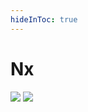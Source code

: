```yaml
---
hideInToc: true
---
```


# Nx

<!--
Put a screenshot of issues on the left
Put a screenshot of an issue on the right
-->

<img class="absolute w-64" src="/nx-issue-list.png">
<img class="absolute w-64 ml-100" src="/nx-merged-issue.png">

<!--
Align images vertically
-->
